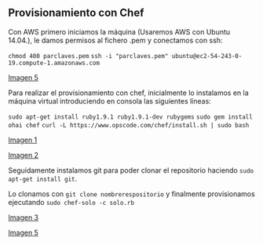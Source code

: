 ## Provisionamiento con Chef

Con AWS primero iniciamos la máquina (Usaremos AWS con Ubuntu 14.04.), le damos permisos al fichero .pem y conectamos con ssh:

`chmod 400 parclaves.pem`
`ssh -i "parclaves.pem" ubuntu@ec2-54-243-0-19.compute-1.amazonaws.com`

[Imagen 5](https://github.com/STiago/Pictures/blob/master/chef20.png)

Para realizar el provisionamiento con chef, inicialmente lo instalamos en la máquina virtual introduciendo en consola las siguientes líneas:

 `sudo apt-get install ruby1.9.1 ruby1.9.1-dev rubygems` 
 `sudo gem install ohai chef`
 `curl -L https://www.opscode.com/chef/install.sh | sudo bash`

[Imagen 1](https://github.com/STiago/Pictures/blob/master/chef21.png)

[Imagen 2](https://github.com/STiago/Pictures/blob/master/chef22.png)


Seguidamente instalamos git para poder clonar el repositorio haciendo `sudo apt-get install git`.

Lo clonamos con `git clone nombrerespositorio` y finalmente provisionamos ejecutando `sudo chef-solo -c solo.rb`

[Imagen 3](https://github.com/STiago/Pictures/blob/master/chef23.png)

[Imagen 5](https://github.com/STiago/Pictures/blob/master/chef5.png)






